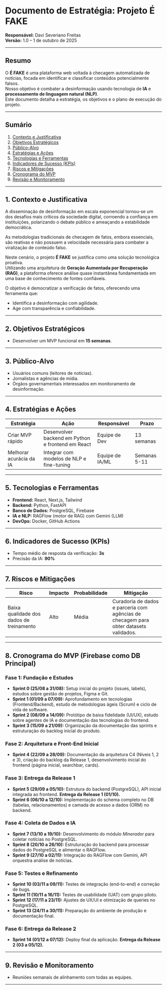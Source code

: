 # Documento de Estratégia: Projeto É FAKE

**Responsável:** Davi Severiano Freitas  
**Versão:** 1.0 – 1 de outubro de 2025  

---

## Resumo
O **É FAKE** é uma plataforma web voltada à checagem automatizada de notícias, focada em identificar e classificar conteúdos potencialmente falsos.  
Nosso objetivo é combater a desinformação usando tecnologia de **IA** e **processamento de linguagem natural (NLP)**.  
Este documento detalha a estratégia, os objetivos e o plano de execução do projeto.

---

## Sumário
1. [Contexto e Justificativa](#1-contexto-e-justificativa)  
2. [Objetivos Estratégicos](#2-objetivos-estratégicos)  
3. [Público-Alvo](#3-público-alvo)  
4. [Estratégias e Ações](#4-estratégias-e-ações)  
5. [Tecnologias e Ferramentas](#5-tecnologias-e-ferramentas)  
6. [Indicadores de Sucesso (KPIs)](#6-indicadores-de-sucesso-kpis)  
7. [Riscos e Mitigações](#7-riscos-e-mitigações)  
8. [Cronograma do MVP](#8-cronograma-do-mvp-firebase-como-db-principal)  
9. [Revisão e Monitoramento](#9-revisão-e-monitoramento)  

---

## 1. Contexto e Justificativa
A disseminação de desinformação em escala exponencial tornou-se um dos desafios mais críticos da sociedade digital, corroendo a confiança em instituições, polarizando o debate público e ameaçando a estabilidade democrática.  

As metodologias tradicionais de checagem de fatos, embora essenciais, são reativas e não possuem a velocidade necessária para combater a viralização de conteúdo falso.  

Neste cenário, o projeto **É FAKE** se justifica como uma solução tecnológica proativa.  
Utilizando uma arquitetura de **Geração Aumentada por Recuperação (RAG)**, a plataforma oferece análise quase instantânea fundamentada em uma base de conhecimento de fontes confiáveis.  

O objetivo é democratizar a verificação de fatos, oferecendo uma ferramenta que:
- Identifica a desinformação com agilidade.  
- Age com transparência e confiabilidade.  

---

## 2. Objetivos Estratégicos
- Desenvolver um MVP funcional em **15 semanas**.

---

## 3. Público-Alvo
- Usuários comuns (leitores de notícias).  
- Jornalistas e agências de mídia.  
- Órgãos governamentais interessados em monitoramento de desinformação.  

---

## 4. Estratégias e Ações

| Estratégia             | Ação                                      | Responsável       | Prazo        |
|------------------------|-------------------------------------------|------------------|--------------|
| Criar MVP rápido       | Desenvolver backend em Python e frontend em React | Equipe de Dev    | 13 semanas   |
| Melhorar acurácia da IA| Integrar com modelos de NLP e fine-tuning | Equipe de IA/ML  | Semanas 5-11 |

---

## 5. Tecnologias e Ferramentas
- **Frontend:** React, Next.js, Tailwind  
- **Backend:** Python, FastAPI  
- **Banco de Dados:** PostgreSQL, Firebase  
- **IA e NLP:** RAGFlow (motor de RAG) com Gemini (LLM)  
- **DevOps:** Docker, GitHub Actions  

---

## 6. Indicadores de Sucesso (KPIs)
- Tempo médio de resposta da verificação: **3s**  
- Precisão da IA: **90%**  

---

## 7. Riscos e Mitigações

| Risco                           | Impacto | Probabilidade | Mitigação |
|--------------------------------|---------|---------------|-----------|
| Baixa qualidade dos dados de treinamento | Alto    | Média         | Curadoria de dados e parceria com agências de checagem para obter datasets validados. |

---

## 8. Cronograma do MVP (Firebase como DB Principal)

### Fase 1: Fundação e Estudos
- **Sprint 0 (25/08 a 31/08):** Setup inicial do projeto (issues, labels), estudos sobre gestão de projetos, Figma e Git.  
- **Sprint 1 (01/09 a 07/09):** Aprofundamento em tecnologias (Frontend/Backend), estudo de metodologias ágeis (Scrum) e ciclo de vida de software.  
- **Sprint 2 (08/09 a 14/09):** Protótipo de baixa fidelidade (UI/UX), estudo sobre agentes de IA e documentação das tecnologias do frontend.  
- **Sprint 3 (15/09 a 21/09):** Organização da documentação das sprints e estruturação do backlog inicial do produto.  

### Fase 2: Arquitetura e Front-End Inicial
- **Sprint 4 (22/09 a 28/09):** Documentação da arquitetura C4 (Níveis 1, 2 e 3), criação do backlog da Release 1, desenvolvimento inicial do frontend (página inicial, searchbar, cards).  

### Fase 3: Entrega da Release 1
- **Sprint 5 (29/09 a 05/10):** Estrutura do backend (PostgreSQL), API inicial integrada ao frontend. **Entrega da Release 1 (01/10).**  
- **Sprint 6 (06/10 a 12/10):** Implementação do schema completo no DB (tabelas, relacionamentos) e camada de acesso a dados (ORM) no backend.  

### Fase 4: Coleta de Dados e IA
- **Sprint 7 (13/10 a 19/10):** Desenvolvimento do módulo *Minerador* para coletar notícias no PostgreSQL.  
- **Sprint 8 (20/10 a 26/10):** Estruturação do backend para processar dados do PostgreSQL e alimentar o RAGFlow.  
- **Sprint 9 (27/10 a 02/11):** Integração do RAGFlow com Gemini, API orquestra análise de notícias.  

### Fase 5: Testes e Refinamento
- **Sprint 10 (03/11 a 09/11):** Testes de integração (end-to-end) e correção de bugs.  
- **Sprint 11 (10/11 a 16/11):** Testes de usabilidade (UAT) com grupo piloto.  
- **Sprint 12 (17/11 a 23/11):** Ajustes de UX/UI e otimização de queries no PostgreSQL.  
- **Sprint 13 (24/11 a 30/11):** Preparação do ambiente de produção e documentação final.  

### Fase 6: Entrega da Release 2
- **Sprint 14 (01/12 a 07/12):** Deploy final da aplicação. **Entrega da Release 2 (03 a 05/12).**  

---

## 9. Revisão e Monitoramento
- Reuniões semanais de alinhamento com todas as equipes.  

---
